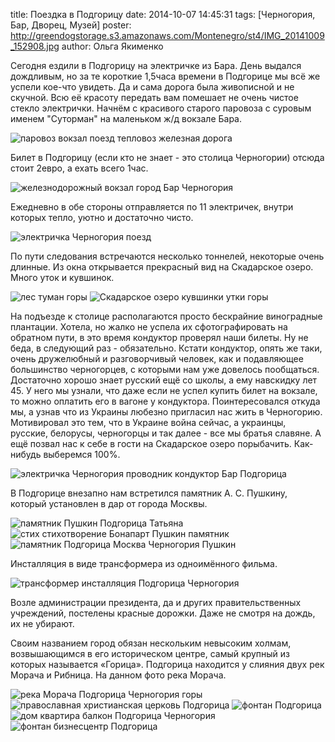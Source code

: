 title: Поездка в Подгорицу
date: 2014-10-07 14:45:31
tags: [Черногория, Бар, Дворец, Музей]
poster: http://greendogstorage.s3.amazonaws.com/Montenegro/st4/IMG_20141009_152908.jpg
author: Ольга Якименко

Сегодня ездили в Подгорицу на электричке из Бара. День выдался дождливым, но за те короткие 1,5часа времени в Подгорице мы всё же успели кое-что увидеть. Да и сама дорога была живописной и не скучной. Всю её красоту передать вам помешает не очень чистое стекло электрички. Начнём с красивого старого паровоза с суровым именем "Суторман" на маленьком ж/д вокзале Бара.

![паровоз вокзал поезд тепловоз железная дорога](http://greendogstorage.s3.amazonaws.com/Montenegro/st4/IMG_8584.JPG)

Билет в Подгорицу (если кто не знает - это столица Черногории) отсюда стоит 2евро, а ехать всего 1час.

![железнодорожный вокзал город Бар Черногория](http://greendogstorage.s3.amazonaws.com/Montenegro/st4/IMAG1899.jpg)

Ежедневно в обе стороны отправляется по 11 электричек, внутри которых тепло, уютно и достаточно чисто.

![электричка Черногория поезд](http://greendogstorage.s3.amazonaws.com/Montenegro/st4/IMAG1905.jpg)

По пути следования встречаются несколько тоннелей, некоторые очень длинные. Из окна открывается прекрасный вид на Скадарское озеро. Много уток и кувшинок.

![лес туман горы](http://greendogstorage.s3.amazonaws.com/Montenegro/st4/IMG_8615.JPG)
![Скадарское озеро кувшинки утки горы](http://greendogstorage.s3.amazonaws.com/Montenegro/st4/IMG_8616.JPG)

На подъезде к столице располагаются просто бескрайние виноградные плантации. Хотела, но жалко не успела их сфотографировать на обратном пути, в это время кондуктор проверял наши билеты. Ну не беда, в следующий раз - обязательно. Кстати кондуктор, опять же таки, очень дружелюбный и разговорчивый человек, как и подавляющее большинство черногорцев, с которыми нам уже довелось пообщаться. Достаточно хорошо знает русский ещё со школы, а ему навскидку лет 45. У него мы узнали, что даже если не успел купить билет на вокзале, то можно оплатить его в вагоне у кондуктора. Поинтересовался откуда мы, а узнав что из Украины любезно пригласил нас жить в Черногорию. Мотивировал это тем, что в Украине война сейчас, а украинцы, русские, белорусы, черногорцы и так далее - все мы братья славяне. А ещё позвал нас к себе в гости на Скадарское озеро порыбачить. Как-нибудь выберемся 100%.

![электричка Черногория проводник кондуктор Бар Подгорица](http://greendogstorage.s3.amazonaws.com/Montenegro/st4/IMG_20141006_134914.jpg)

В Подгорице внезапно нам встретился памятник А. С. Пушкину, который установлен в дар от города Москвы.

![памятник Пушкин Подгорица Татьяна](http://greendogstorage.s3.amazonaws.com/Montenegro/st4/IMG_20141006_114428.jpg)
![стих стихотворение Бонапарт Пушкин памятник](http://greendogstorage.s3.amazonaws.com/Montenegro/st4/IMAG1903.jpg)
![памятник Подгорица Москва Черногория Пушкин](http://greendogstorage.s3.amazonaws.com/Montenegro/st4/IMAG1904.jpg)

Инсталляция в виде трансформера из одноимённого фильма.

![трансформер инсталляция Подгорица Черногория](http://greendogstorage.s3.amazonaws.com/Montenegro/st4/IMG_20141006_114035.jpg)

Возле администрации президента, да и других правительственных учреждений, постелены красные дорожки. Даже не смотря на дождь, их не убирают.

Своим названием город обязан нескольким невысоким холмам, возвышающимся в его историческом центре, самый крупный из которых называется «Горица». Подгорица находится у слияния двух рек Морача и Рибница. На данном фото река Морача.

![река Морача Подгорица Черногория горы](http://greendogstorage.s3.amazonaws.com/Montenegro/st4/IMG_20141009_152908.jpg)
![православная христианская церковь Подгорица](http://greendogstorage.s3.amazonaws.com/Montenegro/st4/IMG_20141008_154154.jpg)
![фонтан Подгорица](http://greendogstorage.s3.amazonaws.com/Montenegro/st4/IMG_20141008_161120.jpg)
![дом квартира балкон Подгорица Черногория](http://greendogstorage.s3.amazonaws.com/Montenegro/st4/IMG_20141006_112934.jpg)
![фонтан бизнесцентр Подгорица](http://greendogstorage.s3.amazonaws.com/Montenegro/st4/IMG_20141009_154141.jpg)
